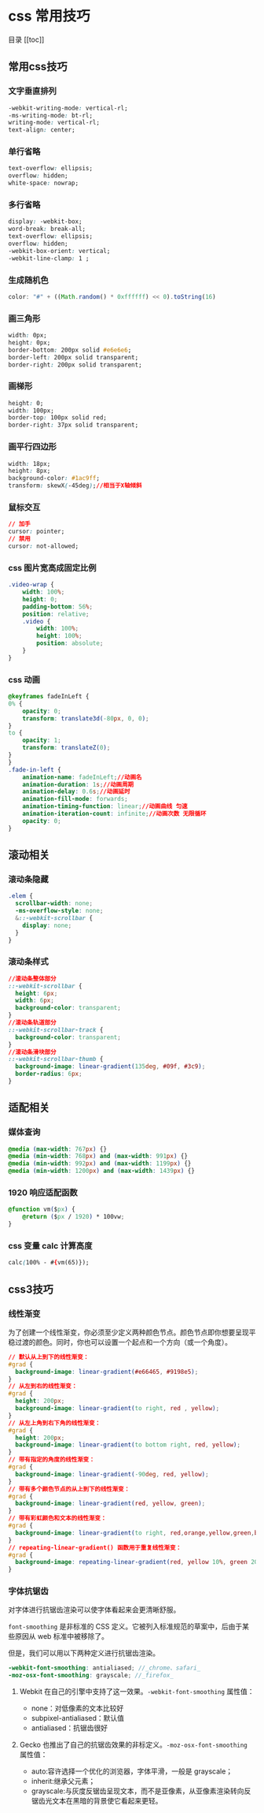 # css 常用技巧

目录
[[toc]]

## 常用css技巧

### 文字垂直排列

```css
-webkit-writing-mode: vertical-rl;
-ms-writing-mode: bt-rl;
writing-mode: vertical-rl;
text-align: center;
```

### 单行省略

```css
text-overflow: ellipsis;
overflow: hidden;
white-space: nowrap;
```

### 多行省略

```css
display: -webkit-box;
word-break: break-all;
text-overflow: ellipsis;
overflow: hidden;
-webkit-box-orient: vertical;
-webkit-line-clamp: 1 ;
```

### 生成随机色

```js
color: "#" + ((Math.random() * 0xffffff) << 0).toString(16)
```

### 画三角形

```css
width: 0px;
height: 0px;
border-bottom: 200px solid #e6e6e6;
border-left: 200px solid transparent;
border-right: 200px solid transparent;
```

### 画梯形

```css
height: 0;
width: 100px;
border-top: 100px solid red;
border-right: 37px solid transparent;
```

### 画平行四边形

```css
width: 18px;
height: 8px;
background-color: #1ac9ff;
transform: skewX(-45deg);//相当于X轴倾斜
```

### 鼠标交互

```css
// 加手
cursor: pointer;
// 禁用
cursor: not-allowed;
```

### css 图片宽高成固定比例

```css
.video-wrap {
    width: 100%;
    height: 0;
    padding-bottom: 56%;
    position: relative;
    .video {
        width: 100%;
        height: 100%;
        position: absolute;
    }
}
```

### css 动画

```css
@keyframes fadeInLeft {
0% {
    opacity: 0;
    transform: translate3d(-80px, 0, 0);
}
to {
    opacity: 1;
    transform: translateZ(0);
}
}
.fade-in-left {
    animation-name: fadeInLeft;//动画名
    animation-duration: 1s;//动画周期
    animation-delay: 0.6s;//动画延时
    animation-fill-mode: forwards;
    animation-timing-function: linear;//动画曲线 匀速
    animation-iteration-count: infinite;//动画次数 无限循环
    opacity: 0;
}
```

## 滚动相关

### 滚动条隐藏

```scss
.elem {
  scrollbar-width: none;
  -ms-overflow-style: none;
  &::-webkit-scrollbar {
    display: none;
  }
}
```

### 滚动条样式

```css
//滚动条整体部分
::-webkit-scrollbar {
  height: 6px;
  width: 6px;
  background-color: transparent;
}
//滚动条轨道部分
::-webkit-scrollbar-track {
  background-color: transparent;
}
//滚动条滑块部分
::-webkit-scrollbar-thumb {
  background-image: linear-gradient(135deg, #09f, #3c9);
  border-radius: 6px;
}
```

## 适配相关

### 媒体查询

```css
@media (max-width: 767px) {}
@media (min-width: 768px) and (max-width: 991px) {}
@media (min-width: 992px) and (max-width: 1199px) {}
@media (min-width: 1200px) and (max-width: 1439px) {}
```

### 1920 响应适配函数

```css
@function vm($px) {
    @return ($px / 1920) * 100vw;
}
```

### css 变量 calc 计算高度

```css
calc(100% - #{vm(65)});
```

## css3技巧

### 线性渐变

为了创建一个线性渐变，你必须至少定义两种颜色节点。颜色节点即你想要呈现平稳过渡的颜色。同时，你也可以设置一个起点和一个方向（或一个角度）。

```css
// 默认从上到下的线性渐变：
#grad {
  background-image: linear-gradient(#e66465, #9198e5);
}
// 从左到右的线性渐变：
#grad {
  height: 200px;
  background-image: linear-gradient(to right, red , yellow);
}
// 从左上角到右下角的线性渐变：
#grad {
  height: 200px;
  background-image: linear-gradient(to bottom right, red, yellow);
}
// 带有指定的角度的线性渐变：
#grad {
  background-image: linear-gradient(-90deg, red, yellow);
}
// 带有多个颜色节点的从上到下的线性渐变：
#grad {
  background-image: linear-gradient(red, yellow, green);
}
// 带有彩虹颜色和文本的线性渐变：
#grad {
  background-image: linear-gradient(to right, red,orange,yellow,green,blue,indigo,violet);
}
// repeating-linear-gradient() 函数用于重复线性渐变：
#grad {
  background-image: repeating-linear-gradient(red, yellow 10%, green 20%);
}
```

### 字体抗锯齿

对字体进行抗锯齿渲染可以使字体看起来会更清晰舒服。

`font-smoothing` 是非标准的 CSS 定义。它被列入标准规范的草案中，后由于某些原因从 web 标准中被移除了。

但是，我们可以用以下两种定义进行抗锯齿渲染。

```scss
-webkit-font-smoothing: antialiased; //_chrome、safari_
-moz-osx-font-smoothing: grayscale; //_firefox_
```

1. Webkit 在自己的引擎中支持了这一效果。`-webkit-font-smoothing` 属性值：
   - none：对低像素的文本比较好
   - subpixel-antialiased：默认值
   - antialiased：抗锯齿很好

2. Gecko 也推出了自己的抗锯齿效果的非标定义。`-moz-osx-font-smoothing` 属性值：
   - auto:容许选择一个优化的浏览器，字体平滑，一般是 grayscale；
   - inherit:继承父元素；
   - grayscale:与灰度反锯齿呈现文本，而不是亚像素，从亚像素渲染转向反锯齿光文本在黑暗的背景使它看起来更轻。

